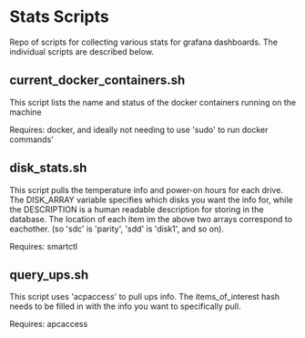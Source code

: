 # Stats Scripts
Repo of scripts for collecting various stats for grafana dashboards. The individual scripts are described below.

## current_docker_containers.sh
This script lists the name and status of the docker containers running on the machine

Requires: docker, and ideally not needing to use 'sudo' to run docker commands'

## disk_stats.sh
This script pulls the temperature info and power-on hours for each drive. The DISK_ARRAY variable specifies which disks you want the info for, while the DESCRIPTION is a human readable description for storing in the database. The location of each item im the above two arrays correspond to eachother. (so 'sdc' is 'parity', 'sdd' is 'disk1', and so on).

Requires: smartctl

## query_ups.sh
This script uses 'acpaccess' to pull ups info. The items_of_interest hash needs to be filled in with the info you want to specifically pull.

Requires: apcaccess
